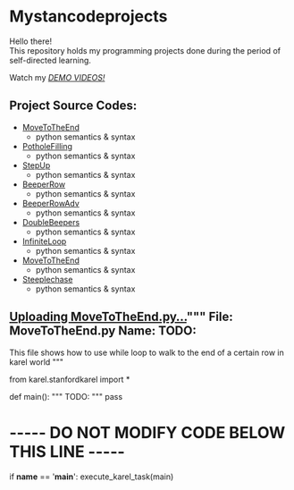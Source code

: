 # Mystancodeprojects
Hello there!\
This repository holds my programming projects done during the period of self-directed learning.

Watch my *[DEMO VIDEOS!]()*

## Project Source Codes:
* [MoveToTheEnd](Mystancodeprojects/problem01/MoveToTheEnd.py)
  * python semantics & syntax
* [PotholeFilling]()
  * python semantics & syntax
* [StepUp]()
  * python semantics & syntax
* [BeeperRow]()
  * python semantics & syntax  
* [BeeperRowAdv]()
  * python semantics & syntax 
* [DoubleBeepers]()
  * python semantics & syntax 
* [InfiniteLoop]()
  * python semantics & syntax
* [MoveToTheEnd]()
  * python semantics & syntax  
* [Steeplechase]()
  * python semantics & syntax 

[Uploading MoveToTheEnd.py…]()"""
File: MoveToTheEnd.py
Name: TODO:
------------------------
This file shows how to use while loop
to walk to the end of a certain row in
karel world
"""

from karel.stanfordkarel import *


def main():
    """
    TODO:
    """
    pass


# ----- DO NOT MODIFY CODE BELOW THIS LINE ----- #
if __name__ == '__main__':
    execute_karel_task(main)



